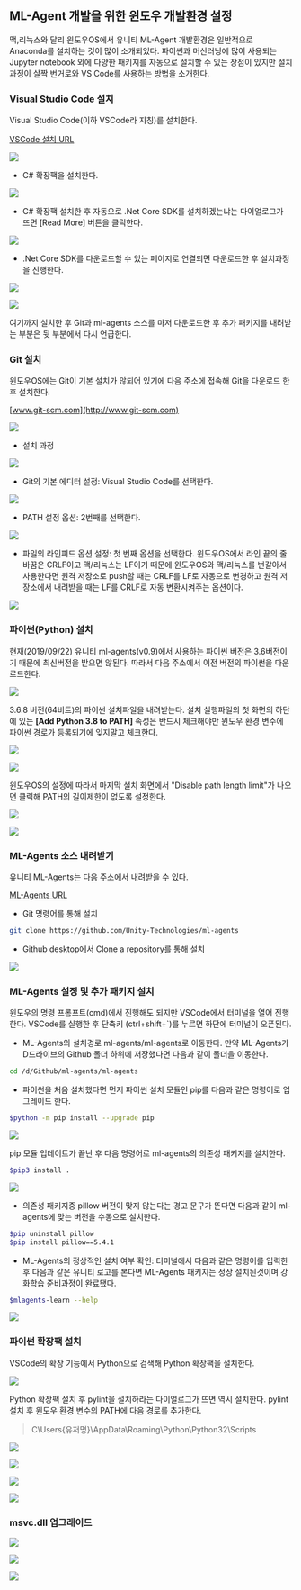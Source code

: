 ## ML-Agent 개발을 위한 윈도우 개발환경 설정

맥,리눅스와 달리 윈도우OS에서 유니티 ML-Agent 개발환경은 일반적으로 Anaconda를 설치하는 것이 많이 소개되있다. 파이썬과 머신러닝에 많이 사용되는 Jupyter notebook 외에 다양한 패키지를 자동으로 설치할 수 있는 장점이 있지만 설치과정이 살짝 번거로와 VS Code를 사용하는 방법을 소개한다.

### Visual Studio Code 설치

Visual Studio Code(이하 VSCode라 지칭)를 설치한다.

[VSCode 설치 URL](https://code.visualstudio.com/)

![](images/00.png)

- C# 확장팩을 설치한다.

![](images/06.png)

- C# 확장팩 설치한 후 자동으로 .Net Core SDK를 설치하겠는냐는 다이얼로그가 뜨면 [Read More] 버튼을 클릭한다.

![](images/07.png)

- .Net Core SDK를 다운로드할 수 있는 페이지로 연결되면 다운로드한 후 설치과정을 진행한다.

![](images/08.png)

![](images/09.png)

여기까지 설치한 후 Git과 ml-agents 소스를 마저 다운로드한 후 추가 패키지를 내려받는 부분은 뒷 부분에서 다시 언급한다.

### Git 설치

윈도우OS에는 Git이 기본 설치가 않되어 있기에 다음 주소에 접속해 Git을 다운로드 한 후 설치한다.

[www.git-scm.com](http://www.git-scm.com)

![](images/00.1.png)

- 설치 과정

![](images/01.png)

- Git의 기본 에디터 설정: Visual Studio Code를 선택한다.

![](images/02.png)

- PATH 설정 옵션: 2번째를 선택한다.

![](images/03.png)

- 파일의 라인피드 옵션 설정: 첫 번째 옵션을 선택한다. 윈도우OS에서 라인 끝의 줄바꿈은 CRLF이고 맥/리눅스는 LF이기 때문에 윈도우OS와 맥/리눅스를 번갈아서 사용한다면 원격 저장소로 push할 때는 CRLF를 LF로 자동으로 변경하고 원격 저장소에서 내려받을 때는 LF를 CRLF로 자동 변환시켜주는 옵션이다.

![](images/05.png)

### 파이썬(Python) 설치

현재(2019/09/22) 유니티 ml-agents(v0.9)에서 사용하는 파이썬 버전은 3.6버전이기 때문에 최신버전을 받으면 않된다. 따라서 다음 주소에서 이전 버전의 파이썬을 다운로드한다.

![](images/11.png)

3.6.8 버전(64비트)의 파이썬 설치파일을 내려받는다.
설치 실행파일의 첫 화면의 하단에 있는 **[Add Python 3.8 to PATH]** 속성은 반드시 체크해야만 윈도우 환경 변수에 파이썬 경로가 등록되기에 잊지말고 체크한다.

![](images/13.png)

![](images/14.png)

윈도우OS의 설정에 따라서 마지막 설치 화면에서 "Disable path length limit"가 나오면 클릭해 PATH의 길이제한이 없도록 설정한다.

![](images/15.png)

![](images/16.png)

### ML-Agents 소스 내려받기

유니티 ML-Agents는 다음 주소에서 내려받을 수 있다.

[ML-Agents URL](https://github.com/Unity-Technologies/ml-agents)

- Git 명령어를 통해 설치
```sh
git clone https://github.com/Unity-Technologies/ml-agents
```
- Github desktop에서 Clone a repository를 통해 설치

![](images/17.png)

### ML-Agents 설정 및 추가 패키지 설치

윈도우의 명령 프롬프트(cmd)에서 진행해도 되지만 VSCode에서 터미널을 열어 진행한다. VSCode를 실행한 후 단축키 (ctrl+shift+`)를 누르면 하단에 터미널이 오픈된다.

- ML-Agents의 설치경로 ml-agents/ml-agents로 이동한다. 만약 ML-Agents가 D드라이브의 Github 폴더 하위에 저장했다면 다음과 같이 폴더을 이동한다.

```sh
cd /d/Github/ml-agents/ml-agents
```

- 파이썬을 처음 설치했다면 먼저 파이썬 설치 모듈인 pip를 다음과 같은 명령어로 업그레이드 한다.

```sh
$python -m pip install --upgrade pip
```

![](images/21.png)

pip 모듈 업데이트가 끝난 후 다음 명령어로 ml-agents의 의존성 패키지를 설치한다.

```sh
$pip3 install .
```

![](images/24.png)

- 의존성 패키지중 pillow 버전이 맞지 않는다는 경고 문구가 뜬다면 다음과 같이 ml-agents에 맞는 버전을 수동으로 설치한다.

```sh
$pip uninstall pillow
$pip install pillow==5.4.1
```

- ML-Agents의 정상적인 설치 여부 확인: 터미널에서 다음과 같은 명령어를 입력한 후 다음과 같은 유니티 로고를 본다면 ML-Agents 패키지는 정상 설치된것이며 강화학습 준비과정이 완료됐다.

```sh
$mlagents-learn --help
```
![](images/38.png)


### 파이썬 확장팩 설치

VSCode의 확장 기능에서 Python으로 검색해 Python 확장팩을 설치한다.

![](images/25.png)

Python 확장팩 설치 후 pylint을 설치하라는 다이얼로그가 뜨면 역시 설치한다.
pylint 설치 후 윈도우 환경 변수의 PATH에 다음 경로를 추가한다.

>C\Users\{유저명}\AppData\Roaming\Python\Python32\Scripts

![](images/29.png)

![](images/30.png)

![](images/31.png)

![](images/32.png)

### msvc.dll 업그래이드

![](images/33.png)

![](images/34.png)

![](images/35.png)


